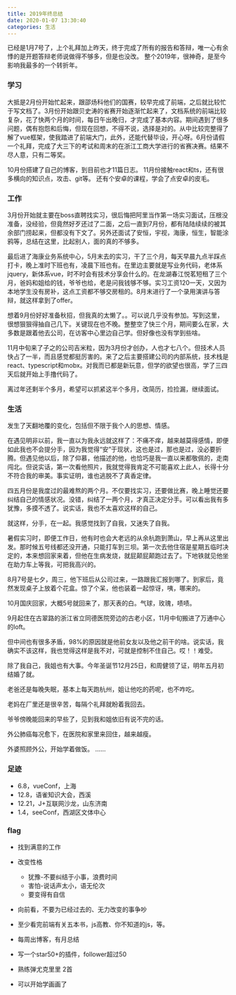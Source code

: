 ```yaml
---
title: 2019年终总结
date: 2020-01-07 13:30:40
categories: 生活
---
```


已经是1月7号了，上个礼拜加上昨天，终于完成了所有的报告和答辩，唯一心有余悸的是开题答辩老师说做得不够多，但是也没改。
整个2019年，很神奇，是至今影响我最多的一个转折年。
### 学习
大抵是2月份开始忙起来，跟邵炀科他们的国赛，较早完成了前端，之后就比较忙于写文档了。3月份开始跟贝史涛的省赛开始逐渐忙起来了，文档系统的前端比较复杂，花了快两个月的时间，每日午出晚归，才完成了基本内容。期间遇到了很多问题，偶有抱怨和后悔，但现在回想，不得不说，选择是对的。从中比较完整得了解了vue框架，使我踏进了前端大门，此外，还能代替毕设，开心呀。6月份请假一个礼拜，完成了大三下的考试和周末的在浙江工商大学进行的省赛决赛。结果不尽人意，只有二等奖。

10月份搭建了自己的博客，到目前也才11篇日志。
11月份接触react和ts，还有很多横向的知识点，攻击、git等。
还有个安卓的课程，学会了点安卓的皮毛。
### 工作
3月份开始就主要在boss直聘找实习，很后悔把阿里当作第一场实习面试，压根没准备，没经验，但竟然好歹还过了二面，之后一直到7月份，都有陆陆续续的被其余部门捞起来，但都没有下文了。另外还面试了安恒，宇视，海康，恒生，智能涂鸦等，总结在这里，比起别人，面的真的不够多。

最后进了海康业务系统中心，5月末去的实习，干了三个月，每天早晨九点半踩点打卡，晚上准时下班也有，凌晨下班也有。在里边主要就是写业务代码，老体系jquery，新体系vue，时不时会有技术分享会什么的。在龙湖春江悦茗短租了三个月，爸妈和姐给的钱，爷爷也给，老是问我钱够不够。实习工资120一天，又因为本地学生没有房补，这点工资都不够交房租的。8月末进行了一个录用演讲与答辩，就这样拿到了offer。

想着9月份好好准备秋招，但我真的太懒了。。可以说几乎没有参加。写到这里，很想狠狠得抽自己几下。关键现在也不晚。整整空了快三个月，期间要么在家，大多数是跟着他去公司，在访客中心里边自己学。但好像也没有学到些啥。

11月中旬来了子之的公司吉米粒，因为3月份才创办，人也才七八个。但技术人员快占了一半，而且感觉都挺厉害的。来了之后主要搭建公司的内部系统，技术栈是react、typescript和mobx。对我而已都是新玩意，但学的欲望也很高，学了三四天后就开始上手撸代码了。

离过年还剩半个多月，希望可以抓紧这半个多月，改简历，捡捡漏，继续面试。
### 生活
发生了天翻地覆的变化，包括但不限于我个人的思想、情感。

在遇见明非以前，我一直以为我永远就这样了：不痛不痒，越来越莫得感情，即便如此我也不会提分手，因为我觉得“安”于现状，这也是过，那也是过，没必要折腾。但遇见他以后，除了仰慕，他描述的他，也恰巧是我一直以来都敬佩的，走南闯北。但说实话，第一次看他照片，我就觉得我肯定不可能喜欢上此人，长得十分不符合我的审美。事实证明，谁也逃脱不了真香定律。

四五月份是我度过的最难熬的两个月。不仅要找实习，还要做比赛，晚上睡觉还要纠结自己的情感状况。没错，纠结了一两个月，才真正决定分手。可以看出我有多犹豫，多摸不透了。说实话，我也不太喜欢这样的自己。

就这样，分手，在一起。我感觉找到了自我，又迷失了自我。

暑假实习时，即便工作日，他有时也会大老远的从余杭跑到萧山，早上再从这里出发。那时候五号线都还没开通，只能打车到三坝。第一次去他住宿是星期五临时决定的，本来想回家来着，但他在生病发烧，就屁颠屁颠跑过去了。下地铁就见他坐在助力车上等我，可把我高兴的。

8月7号是七夕，周三，他下班后从公司过来，一路跟我汇报到哪了。到家后，竟然发现桌子上放着个花盒。惊了个呆，他也装着一起惊讶，咦，哪来的。

10月国庆回家，大概5号就回来了，那天表的白。气球，玫瑰，啧啧。

9月起住在古翠路的浙江省立同德医院旁边的古老小区，11月中旬搬进了万通中心的loft。

但中间也有很多矛盾，98%的原因就是他前女友以及他之前干的啥。说实话，我确实不该这样，我也觉得这样是我不对，可就是控制不住自己。哎！！难受。

除了我自己，我姐也有大事。今年圣诞节12月25日，和周健领了证，明年五月初结婚了就。

老爸还是每晚失眠，基本上每天跑杭州，姐让他吃的药呢，也不咋吃。

老妈在厂里还是很辛苦，每隔个礼拜就盼着我回去。

爷爷傍晚能回来的早些了，见到我和姐依旧有说不完的话。

外公肺癌每况愈下，在医院和家里来回住，越来越瘦。

外婆照顾外公，开始学着做饭。
……
### 足迹
- 6.8，vueConf，上海
- 12.8，语雀知识大会，西溪
- 12.21，J+互联网沙龙，山东济南
- 1.4，seeConf，西湖区文体中心
### flag
- 找到满意的工作

- 改变性格
  - 犹豫-不要纠结于小事，浪费时间
  - 害怕-说话声太小，语无伦次
  - 要变得有自信
- 向前看，不要为已经过去的、无力改变的事争吵

- 至少看完前端有关五本书，js高教、你不知道的js，等。
- 每周出博客，有月总结
- 写一个star50+的插件，follower超过50

- 熟练弹尤克里里 2首
- 可以开始学画画了
